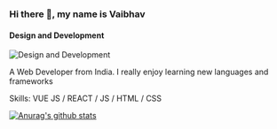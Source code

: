 ### Hi there 👋, my name is Vaibhav
#### Design and Development
![Design and Development](https://wallpaperaccess.com/full/1947431.jpg)

A Web Developer from India. I really enjoy learning new languages and frameworks

Skills: VUE JS / REACT / JS / HTML / CSS






[![Anurag's github stats](https://github-readme-stats.vercel.app/api?username=Vaibhav-84)](https://github.com/anuraghazra/github-readme-stats)

<!--
**Vaibhav-84/Vaibhav-84** is a ✨ _special_ ✨ repository because its `README.md` (this file) appears on your GitHub profile.

Here are some ideas to get you started:

- 🔭 I’m currently working on ...
- 🌱 I’m currently learning ...
- 👯 I’m looking to collaborate on ...
- 🤔 I’m looking for help with ...
- 💬 Ask me about ...
- 📫 How to reach me: ...
- 😄 Pronouns: ...
- ⚡ Fun fact: ...
-->
